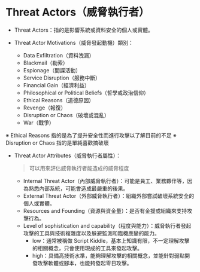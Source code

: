 # Threat Actors（威脅執行者）

- Threat Actors：指的是影響系統或資料安全的個人或實體。

- Threat Actor Motivations（威脅發起動機）類別：

    - Data Exfiltration（資料洩漏）
    - Blackmail（勒索）
    - Espionage（間諜活動）
    - Service Disruption（服務中斷）
    - Financial Gain（經濟利益）
    - Philosophical or Political Beliefs（哲學或政治信仰）
    - Ethical Reasons（道德原因）
    - Revenge（報復）
    - Disruption or Chaos（破壞或混亂）
    - War（戰爭）

※ Ethical Reasons 指的是為了提升安全性而進行攻擊以了解目前的不足
※ Disruption or Chaos 指的是單純喜歡搞破壞

- Threat Actor Attributes（威脅執行者屬性）：
    
    > 可以用來評估威脅執行者能造成的威脅程度

    - Internal Threat Actor（內部威脅執行者）：可能是員工、業務夥伴等，因為熟悉內部系統，可能會造成最嚴重的後果。
    - External Threat Actor（外部威脅執行者）：組織外部嘗試破壞系統安全的個人或實體。
    - Resources and Founding（資源與資金量）：是否有金援或組織來支持攻擊行為。
    - Level of sophistication and capability（程度與能力）：威脅執行者發起攻擊的工具與技術複雜度以及躲避監測和臨機應變的能力。
        - low：通常被稱做 Script Kiddle，基本上知識有限，不一定理解攻擊的相關概念，只會使用現成的工具來發起攻擊。
        - high：具備高技術水準，能夠理解攻擊的相關概念，並能針對弱點開發攻擊軟體或腳本，也能夠發起零日攻擊。